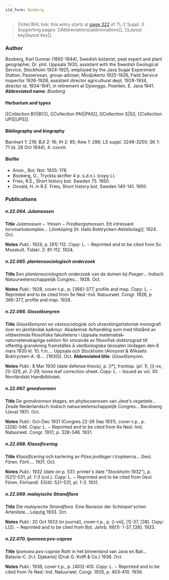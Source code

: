 ```yaml
---
std_form: Booberg
---
```


> [!cite] BHL link: this entry starts at [page 322](https://www.biodiversitylibrary.org/page/33265519) of TL-2 Suppl. II.
> Supporting pages: [[Abbreviations|abbreviations]], [[Layout key|layout key]].

### Author

Booberg, Karl Gunnar (1892-1944), Swedish botanist, peat expert and plant geographer, Dr. phil. Uppsala 1930, assistant with the Swedish Geological Service, Stockholm 1924-1925, employed by the Java Sugar Experiment Station, Pasoeroean, group-adviser, Modjokerto 1925-1926, Field Service inspector 1926-1928, assistant director agricultural dept. 1928-1934, director id. 1934-1941, in retirement at Djoenggo, Poenten, E. Java 1941. 
**Abbreviated name**: *Booberg*

#### Herbarium and types

[[Collection BO|BO]], [[Collection PAS|PAS]], [[Collection S|S]], [[Collection UPS|UPS]].

#### Bibliography and biography

Barnhart 1: 219; BJI 2: 16; IH 2: 85; Kew 1: 298; LS suppl. 3249-3250; SK 1: 71 (d. 28 Oct 1944), 4: cxxviii.

#### Biofile

- Anon., Bot. Not. 1935: 178.
- Booberg, G., Tryckta skrifter 4 p. s.d.n.l. (copy L).
- Fries, R.E., Short history bot. Sweden 75. 1950.
- Osvald, H. *in* R.E. Fries, Short history bot. Sweden 140-141. 1950.

### Publications

##### n.22.064. Julamossen

**Title**
*Julamossen* − *Ymsen* − *Fredbergsmossen*. Ett intressant torvmarkskomplex... \[Jönköping (H. Halls Boktryckeri-Aktiebolag)\]. 1924. Oct.

**Notes**
*Publ*.: 1924, p. \[81\]-112. *Copy*: L. − Reprinted and to be cited from Sv. Mosskult. Tidskr. 2: 81-112. 1924.

##### n.22.065. plantensociologisch onderzoek

**Title**
Een *plantensociologisch onderzoek* van de duinen *bij Poeger*... Indisch Natuurwetenschappelijk Congres... 1928. Oct.

**Notes**
*Publ*.: 1928, cover-t.p., p. \[366\]-377, profile and map. *Copy*: L. − Reprinted and to be cited from 5e Ned.-Ind. Natuurwet. Congr. 1928, p. 366-377, profile and map. 1928.

##### n.22.066. Gisselåsmyren

**Title**
*Gisselåsmyren* en växtsociologisk och utvecklingshistorisk monografi över en jämtländsk kalkmyr. Akademisk Avhandling som med tillstånd av vittberömda filosofiska fakultetens i Uppsala matematisk-naturvetenskapliga sektion för vinnande av filosofisk doktorsgrad till offentlig granskning framställes å växtbiologiska lärosalen lördagen den 8 mars 1930 kl. 10. f.m.... Uppsala och Stockholm (Almqvist & Wiksells Boktryckeri-A.-B.... \[1930\]). Oct.
**Abbreviated title**: *Gisselåsmyren*.

**Notes**
*Publ*.: 8 Mar 1930 (date defense thesis), p. \[i\*\], frontisp. (*pl. 1*), \[i\]-xx, \[1\]-329, *pl. 2-29*, loose leaf correction sheet. *Copy*: L. − Issued as vol. XII Norrländskt Handbibliotek.

##### n.22.067. grondvormen

**Title**
De *grondvormen* étages, en phytocoenosen van *Java's vegetatie*... Zesde Nederlandsch-Indisch natuurwetenschappelijk Congres... Bandoeng (Java) 1931. Oct.

**Notes**
*Publ*.: Oct-Dec 1931 (Congres 22-26 Sep 1931), cover-t.p., p. \[328\]-346. *Copy*: L. − Reprinted and to be cited from 6e Ned.-Ind. Natuurwet. Congr. 1931, p. 328-346. 1931.

##### n.22.068. Klassificering

**Title**
*Klassificering* och kartering av *Pösa jordlager* i tropikerna... Geol. Fören. Förh.... 1931. Oct.

**Notes**
*Publ*.: 1932 (date on p. 531: printer's date "Stockholm 1932"), p. \[521\]-531, *pl. 1-3* (col.). *Copy*: L. − Reprinted and to be cited from Geol. Fören. Förhandl. 53(4): 521-531, *pl. 1-3.* 1931.

##### n.22.069. malayische Strandflora

**Title**
Die *malayische Strandflora*. Eine Revision der Schimper'schen Artenliste... Leipzig 1933. Oct.

**Notes**
*Publ*.: 20 Oct 1933 (in journal), cover-t.p., p. \[i-viii\], \[1\]-37, \[38\]. *Copy*: L(2). − Reprinted and to be cited from Bot. Jahrb. 66(1): 1-37, \[38\]. 1933.

##### n.22.070. Ipomoea pes-caprae

**Title**
*Ipomoea pes-caprae* Roth in het binnenland van Java en Bali... Batavia-C. \[h.t. Djakarta\] (Druk G. Kolff & Co.) 1936. Oct.

**Notes**
*Publ*.: 1936, cover-t.p., p. \[403\]-410. *Copy*: L. − Reprinted and to be cited from 7e Ned.-Ind. Natuurwet. Congr. 1935, p. 403-410. 1936.

